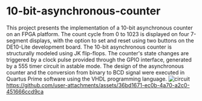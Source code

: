 # 10-bit-asynchronous-counter
This project presents the implementation of a 10-bit asynchronous counter on an FPGA platform. The count cycle from 0 to 1023 is displayed on four 7-segment displays, with the option to set and reset using two buttons on the DE10-Lite development board. The 10-bit asynchronous counter is structurally modeled using JK flip-flops. The counter's state changes are triggered by a clock pulse provided through the GPIO interface, generated by a 555 timer circuit in astable mode. The design of the asynchronous counter and the conversion from binary to BCD signal were executed in Quartus Prime software using the VHDL programming language.
![circuit](https://github.com/user-attachments/assets/7106d2c8-9700-4e81-9097-970a9e8cb1d7)
https://github.com/user-attachments/assets/36bd1671-ec0b-4a70-a2c0-451666ccd9ca
